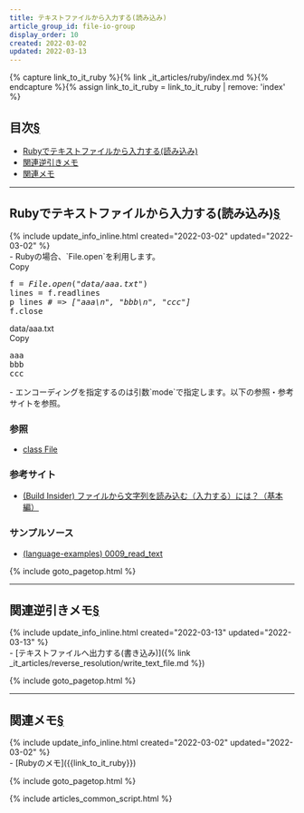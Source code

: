 ```yaml
---
title: テキストファイルから入力する(読み込み)
article_group_id: file-io-group
display_order: 10
created: 2022-03-02
updated: 2022-03-13
---
```

{% capture link_to_it_ruby %}{% link _it_articles/ruby/index.md %}{% endcapture %}{% assign link_to_it_ruby = link_to_it_ruby | remove: 'index' %}

## <a name="index">目次</a><a class="heading-anchor-permalink" href="#目次">§</a>

<ul id="index_ul">
<li><a href="#Rubyでテキストファイルから入力する(読み込み)">Rubyでテキストファイルから入力する(読み込み)</a></li>
<li><a href="#関連逆引きメモ">関連逆引きメモ</a></li>
<li><a href="#関連メモ">関連メモ</a></li>
</ul>

* * *
## <a name="Rubyでテキストファイルから入力する(読み込み)">Rubyでテキストファイルから入力する(読み込み)</a><a class="heading-anchor-permalink" href="#Rubyでテキストファイルから入力する(読み込み)">§</a>
<div class="chapter-updated">{% include update_info_inline.html created="2022-03-02" updated="2022-03-02" %}</div>
- Rubyの場合、`File.open`を利用します。

<div class="code-box no-title">
<div class="copy-button">Copy</div>
<pre>
f = <em>File.open</em>(<em class="blue">"data/aaa.txt"</em>)
lines = f.readlines
p lines <em class="comment"># =&gt; ["aaa\n", "bbb\n", "ccc"]</em>
f.close
</pre>
</div>
<div class="code-box-input">
<div class="title">data/aaa.txt</div>
<div class="copy-button">Copy</div>
<pre>
aaa
bbb
ccc
</pre>
</div>
- エンコーディングを指定するのは引数`mode`で指定します。以下の参照・参考サイトを参照。

### 参照
- [class File](https://docs.ruby-lang.org/ja/latest/class/File.html)

### 参考サイト
- [(Build Insider) ファイルから文字列を読み込む（入力する）には？（基本編）](https://www.buildinsider.net/language/rubytips/0019)

### サンプルソース
- [(language-examples) 0009_read_text](https://github.com/fumokmm/language-examples/tree/main/Ruby/0009_read_text.rb)

{% include goto_pagetop.html %}

* * *
## <a name="関連逆引きメモ">関連逆引きメモ</a><a class="heading-anchor-permalink" href="#関連逆引きメモ">§</a>
<div class="chapter-updated">{% include update_info_inline.html created="2022-03-13" updated="2022-03-13" %}</div>
- [テキストファイルへ出力する(書き込み)]({% link _it_articles/reverse_resolution/write_text_file.md %})

{% include goto_pagetop.html %}

* * *
## <a name="関連メモ">関連メモ</a><a class="heading-anchor-permalink" href="#関連メモ">§</a>
<div class="chapter-updated">{% include update_info_inline.html created="2022-03-02" updated="2022-03-02" %}</div>
- [Rubyのメモ]({{link_to_it_ruby}})

{% include goto_pagetop.html %}

{% include articles_common_script.html %}
